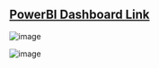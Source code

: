 <h2><a href="https://app.powerbi.com/view?r=eyJrIjoiZjc2MzQ4YTUtMGViMS00MDExLTgxYzgtZjc5MmNhOGE4MTRlIiwidCI6IjQ4OGZjOWE4LTU0ZDEtNGJjYS1hYmRiLTUzNmIyNTMxM2ZmZiJ9" target="_blank">PowerBI Dashboard Link</a></h2>


![image](https://github.com/laxmikantmkabra/HealthCare-Power-BI-Dashboard/assets/143458925/b19e402c-9e25-44ab-bf13-ecf998bf8a24)

![image](https://github.com/laxmikantmkabra/HealthCare-Power-BI-Dashboard/assets/143458925/c8b45594-03f4-4322-868a-0606c7194b7f)
